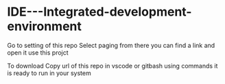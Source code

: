 # IDE---Integrated-development-environment
Go to setting of this repo Select paging from there you can find a link and open it use this projct

To download
Copy url of this repo in vscode or gitbash using commands it is ready to run in your system
